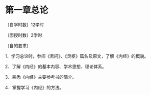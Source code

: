 # 第一章总论

〔自学时数〕12学时

〔面授时数〕2学时

〔自的要求〕

1．学习总论时，参阅《素问》、《灵枢》篇名及原文，了解《内经》的概貌。

2．了解《内经》的基本内容、学术思想、理论体系。

3．熟悉《内经》主要参考书的简介。

4．掌握学习《内经》的方法。

